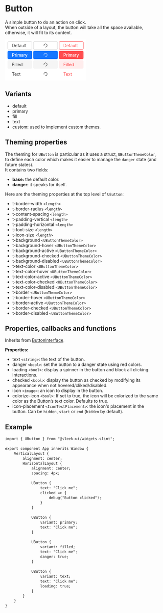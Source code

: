 # Button
A simple button to do an action on click.  
When outside of a layout, the button will take all the space available, otherwise, it will fit to its content.  

![buttons presentation](images/button.png)

## Variants
- default
- primary
- fill
- text
- custom: used to implement custom themes.

## Theming properties
The theming for `UButton` is particular as it uses a struct, `UButtonThemeColor`, to define each color which makes it easier to manage the `danger` state (and future states).  
It contains two fields:
- **base:** the default color.
- **danger**: it speaks for itself.

Here are the theming properties at the top level of `UButton`:
- t-border-width `<length>`
- t-border-radius `<length>`
- t-content-spacing `<length>`
- t-padding-vertical `<length>`
- t-padding-horizontal `<length>`
- t-font-size `<length>`
- t-icon-size `<length>`
- t-background `<UButtonThemeColor>`
- t-background-hover `<UButtonThemeColor>`
- t-background-active `<UButtonThemeColor>`
- t-background-checked `<UButtonThemeColor>`
- t-background-disabled `<UButtonThemeColor>`
- t-text-color `<UButtonThemeColor>`
- t-text-color-hover `<UButtonThemeColor>`
- t-text-color-active `<UButtonThemeColor>`
- t-text-color-checked `<UButtonThemeColor>`
- t-text-color-disabled `<UButtonThemeColor>`
- t-border `<UButtonThemeColor>`
- t-border-hover `<UButtonThemeColor>`
- t-border-active `<UButtonThemeColor>`
- t-border-checked `<UButtonThemeColor>`
- t-border-disabled `<UButtonThemeColor>`

## Properties, callbacks and functions
Inherits from [ButtonInterface](./button-interface.md).  

**Properties:**
- text `<string>`: the text of the button.
- danger `<bool>`: set the button to a danger state using red colors.
- loading `<bool>`: display a spinner in the button and block all clicking interactions.
- checked `<bool>`: display the button as checked by modifying its appearance when not hovered/cliked/disabled.
- icon `<image>`: an icon to display in the button.
- colorize-icon `<bool>`: If set to true, the icon will be colorized to the same color as the Button’s text color. Defaults to true.
- icon-placement `<IconTextPlacement>`: the icon's placement in the button. Can be `hidden`, `start` or `end` (`hidden` by default).

## Example
```slint
import { UButton } from "@sleek-ui/widgets.slint";

export component App inherits Window {
	VerticalLayout {
		alignment: center;
		HorizontalLayout {
			alignment: center;
			spacing: 4px;

			UButton {
				text: "Click me";
				clicked => {
					debug("Button clicked");
				}
			}

			UButton {
				variant: primary;
				text: "Click me";
			}

			UButton {
				variant: filled;
				text: "Click me";
				danger: true;
			}

			UButton {
				variant: text;
				text: "Click me";
				loading: true;
			}
		}
	}
}
```